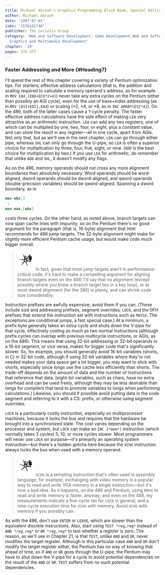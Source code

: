 ```yaml
---
title: Michael Abrash's Graphics Programming Black Book, Special Edition
author: Michael Abrash
date: '1997-07-01'
isbn: '1576101746'
publisher: The Coriolis Group
category: 'Web and Software Development: Game Development,Web and Software Development:
  Graphics and Multimedia Development'
chapter: '19'
pages: 375-377
---
```


### Faster Addressing and More {#Heading7}

I'll spend the rest of this chapter covering a variety of Pentium
optimization tips. For starters, effective address calculations (that
is, the addition and scaling required to calculate a memory operand's
address, as for example in `MOV EAX,[EBX+ECX*2+4]`) never take any
extra cycles on the Pentium (other than possibly an AGI cycle), even for
the use of base+index addressing (as in `MOV [ESI+EDI],EAX`) or
scaling (\*2, \*4, or \*8, as in `INC ARRAY[ESI*4]`). On the 486,
both of the latter cases cause a 1-cycle penalty. The faster effective
address calculations have the side effect of making `LEA` very
attractive as an arithmetic instruction. `LEA` can add any two
registers, one of which can be multiplied by one, two, four, or eight,
plus a constant value, and can store the result in any register—all in
one cycle, apart from AGIs. Not only that, but as we'll see in the next
chapter, `LEA` can go through either pipe, whereas `SHL` can only go
through the U-pipe, so `LEA` is often a superior choice for
multiplication by three, four, five, eight, or nine. (`ADD` is the
best choice for multiplication by two.) If you use `LEA` for
arithmetic, do remember that unlike `ADD` and `SHL`, it doesn't
modify any flags.

As on the 486, memory operands should not cross any more alignment
boundaries than absolutely necessary. Word operands should be
word-aligned, dword operands should be dword-aligned, and qword operands
(double-precision variables) should be qword-aligned. Spanning a dword
boundary, as in

```nasm
mov ebx,3
 :
mov eax,[ebx]
```

costs three cycles. On the other hand, as noted above, branch targets
can now span cache lines with impunity, so on the Pentium there's no
good argument for the paragraph (that is, 16-byte) alignment that Intel
recommends for 486 jump targets. The 32-byte alignment might make for
slightly more efficient Pentium cache usage, but would make code much
bigger overall.

> ![](images/i.jpg)
> In fact, given that most jump targets aren't in performance-critical
> code, it's hard to make a compelling argument for aligning branch
> targets even on the 486. I'd say that no alignment (except possibly
> where you know a branch target lies in a key loop), or at most dword
> alignment (for the 386) is plenty, and can shrink code size
> considerably.

Instruction prefixes are awfully expensive; avoid them if you can.
(These include size and addressing prefixes, segment overrides,
`LOCK`, and the 0FH prefixes that extend the instruction set with
instructions such as `MOVSX`. The exceptions are conditional jumps, a
fast special case.) At a minimum, a prefix byte generally takes an extra
cycle and shuts down the V-pipe for that cycle, effectively costing as
much as two normal instructions (although prefix cycles can overlap with
previous multicycle instructions, or AGIs, as on the 486). This means
that using 32-bit addressing or 32-bit operands in a 16-bit segment, or
vice versa, makes for bigger code that's significantly slower. So, for
example, you should generally avoid 16-bit variables (shorts, in C) in
32-bit code, although if using 32-bit variables where they're not needed
makes your data space get a lot bigger, you may want to stick with
shorts, especially since longs use the cache less efficiently than
shorts. The trade-off depends on the amount of data and the number of
instructions that reference that data. (eight-bit variables, such as
chars, have no extra overhead and can be used freely, although they may
be less desirable than longs for compilers that tend to promote
variables to longs when performing calculations.) Likewise, you should
if possible avoid putting data in the code segment and referring to it
with a CS: prefix, or otherwise using segment overrides.

`LOCK` is a particularly costly instruction, especially on
multiprocessor machines, because it locks the bus and requires that the
hardware be brought into a synchronized state. The cost varies depending
on the processor and system, but `LOCK` can make an `INC [*mem*]`
instruction (which normally takes 3 cycles) 5, 10, or more cycles
slower. Most programmers will never use `LOCK` on purpose—it's
primarily an operating system instruction—but there's a hidden gotcha
here because the `XCHG` instruction always locks the bus when used
with a memory operand.

> ![](images/i.jpg)
> `XCHG` is a tempting instruction that's often used in assembly
> language; for example, exchanging with video memory is a popular way to
> read and write VGA memory in a single instruction—but it's now a bad
> idea. As it happens, on the 486 and Pentium, using `MOV`s to read and
> write memory is faster, anyway; and even on the 486, my measurements
> indicate a five-cycle tax for `LOCK` in general, and a nine-cycle
> execution time for `XCHG` with memory. Avoid `XCHG` with memory if
> you possibly can.

As with the 486, don't use `ENTER` or `LEAVE`, which are slower than
the equivalent discrete instructions. Also, start using `TEST
*reg,reg*` instead of `AND *reg,reg*` or `OR *reg,reg*` to test
whether a register is zero. The reason, as we'll see in Chapter 21, is
that `TEST`, unlike `AND` and `OR`, never modifies the target
register. Although in this particular case `AND` and `OR` don't
modify the target register either, the Pentium has no way of knowing
that ahead of time, so if `AND` or `OR` goes through the U-pipe, the
Pentium may have to shut down the V-pipe for a cycle to avoid potential
dependencies on the result of the `AND` or `OR`. `TEST` suffers
from no such potential dependencies.
